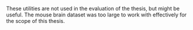 
These utilities are not used in the evaluation of the thesis, but might be useful.
The mouse brain dataset was too large to work with effectively for the scope of this thesis.
